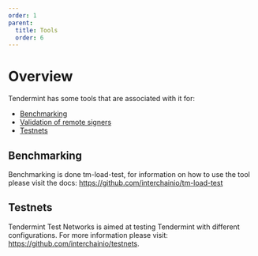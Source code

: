 ```yaml
---
order: 1
parent:
  title: Tools
  order: 6
---
```


# Overview

Tendermint has some tools that are associated with it for:

- [Benchmarking](#benchmarking)
- [Validation of remote signers](./remote-signer-validation.md)
- [Testnets](#testnets)


## Benchmarking

Benchmarking is done tm-load-test, for information on how to use the tool please visit the docs: https://github.com/interchainio/tm-load-test


## Testnets

Tendermint Test Networks is aimed at testing Tendermint with different configurations. For more information please visit: https://github.com/interchainio/testnets.
